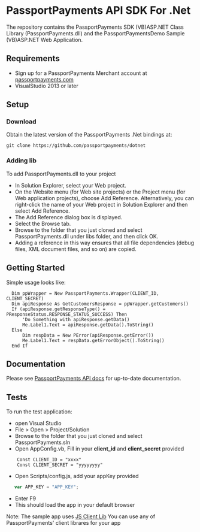 # PassportPayments API SDK For .Net
The repository contains the PassportPayments SDK (VB)ASP.NET Class Library (PassportPayments.dll) and the PassportPaymentsDemo Sample (VB)ASP.NET Web Application.

## Requirements
 * Sign up for a PassportPayments Merchant account at [passportpayments.com](https://passportpayments.com)
 * VisualStudio 2013 or later

## Setup
### Download
Obtain the latest version of the PassportPayments .Net bindings at:

```
git clone https://github.com/passportpayments/dotnet
```

### Adding lib 
To add PassportPayments.dll to your project

* In Solution Explorer, select your Web project.
* On the Website menu (for Web site projects) or the Project menu (for Web application projects), choose Add Reference. Alternatively, you can right-click the name of your Web project in Solution Explorer and then select Add Reference.
* The Add Reference dialog box is displayed.
* Select the Browse tab.
* Browse to the folder that you just cloned and select PassportPayments.dll under libs folder, and then click OK.
* Adding a reference in this way ensures that all file dependencies (debug files, XML document files, and so on) are copied.

## Getting Started
Simple usage looks like:

```aspx-vb
  Dim ppWrapper = New PassportPayments.Wrapper(CLIENT_ID, CLIENT_SECRET)
  Dim apiResponse As GetCustomersResponse = ppWrapper.getCustomers()
  If (apiResponse.getResponseType() = PResponseStatus.RESPONSE_STATUS_SUCCESS) Then
      'Do Something with apiResponse.getData()
      Me.Label1.Text = apiResponse.getData().ToString()
  Else
      Dim respData = New PError(apiResponse.getError())
      Me.Label1.Text = respData.getErrorObject().ToString()
  End If

```

## Documentation
Please see [PassportPayments API docs](https://api.passportpayments.com/docs/) for up-to-date documentation.

## Tests
To run the test application:
* open Visual Studio
* File > Open > Project/Solution
* Browse to the folder that you just cloned and select PassportPayments.sln
* Open AppConfig.vb, Fill in your **client_id** and **client_secret** provided 

```
    Const CLIENT_ID = "xxxx"
    Const CLIENT_SECRET = "yyyyyyyy"
```
* Open Scripts/config.js, add your appKey provided
```js
   var APP_KEY = "APP_KEY";
```
* Enter F9
* This should load the app in your default browser

Note: The sample app uses [JS Client Lib](https://github.com/passportpayments/js) You can use any of PassportPayments' client librares for your app

